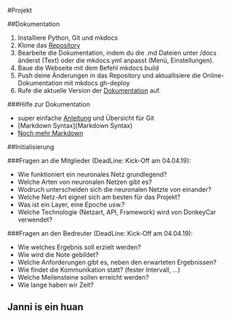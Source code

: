 #Projekt

##Dokumentation
1. Installiere Python, Git und mkdocs
2. Klone das [Repository](https://github.com/bohniti/it_projekt_dokumentation)
3. Bearbeite die Dokumentation, indem du die .md Dateien unter /docs änderst (Text) oder die mkdocs.yml anpasst (Menü, Einstellungen).
4. Baue die Webseite mit dem Befehl mkdocs build
5. Push deine Änderungen in das Repository und aktuallisiere die Online-Dokumentation mit mkdocs gh-deploy
6. Rufe die aktuelle Version der [Dokumentation](https://bohniti.github.io/it-projekt) auf.

###Hilfe zur Dokumentation
* super einfache [Anleitung](https://rogerdudler.github.io/git-guide/index.de.html) und Übersicht für Git
* [Markdown Syntax](Markdown Syntax)
* [Noch mehr Markdown](https://support.squarespace.com/hc/de/articles/206543587-Markdown-Spickzettel)

##Initialisierung

###Fragen an die Mitglieder (DeadLine: Kick-Off am 04.04.19):
* Wie funktioniert ein neuronales Netz grundlegend?
* Welche Arten von neuronalen Netzen gibt es?
* Wodruch unterscheiden sich die neuronalen Netzte von einander?
* Welche Netz-Art eignet sich am besten für das Projekt?
* Was ist ein Layer, eine Epoche usw.?
* Welche Technologie (Netzart, API, Framework) wird von DonkeyCar verwendet?

###Fragen an den Bedreuter (DeadLine: Kick-Off am 04.04.19):
* Wie welches Ergebnis soll erzielt werden?
* Wie wird die Note gebildet?
* Welche Anforderungen gibt es, neben den erwarteten Ergebnissen?
* Wie findet die Kommunikation statt? (fester Intervall, ...)
* Welche Meilensteine sollen erreicht werden?
* Wie lange haben wir Zeit?

## Janni is ein huan